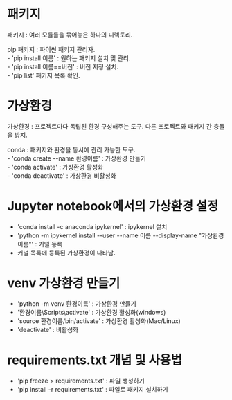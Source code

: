 # 패키지

패키지 : 여러 모듈들을 묶어놓은 하나의 디렉토리.  

pip 패키지 : 파이썬 패키지 관리자.  
    - 'pip install 이름' : 원하는 패키지 설치 및 관리.  
    - 'pip install 이름==버전' : 버전 지정 설치.  
    - 'pip list' 패키지 목록 확인.  

# 가상환경

가상환경 : 프로젝트마다 독립된 환경 구성해주는 도구. 다른 프로젝트와 패키지 간 충돌을 방지.  

conda : 패키지와 환경을 동시에 관리 가능한 도구.  
    - 'conda create --name 환경이름' : 가상환경 만들기  
    - 'conda activate' : 가상환경 활성화  
    - 'conda deactivate' : 가상환경 비활성화  

# __Jupyter notebook에서의 가상환경 설정__
- 'conda install -c anaconda ipykernel' : ipykernel 설치  
- 'python -m ipykernel install --user --name 이름 --display-name "가상환경 이름"' : 커널 등록  
- 커널 목록에 등록된 가상환경이 나타남.  

# __venv 가상환경 만들기__
- 'python -m venv 환경이름' : 가상환경 만들기  
- '환경이름\\Scripts\\activate' : 가상환경 활성화(windows)  
- 'source 환경이름/bin/activate' : 가상환경 활성화(Mac/Linux)  
- 'deactivate' : 비활성화  

# __requirements.txt 개념 및 사용법__
- 'pip freeze > requirements.txt' : 파일 생성하기  
- 'pip install -r requirements.txt' : 파일로 패키지 설치하기  
